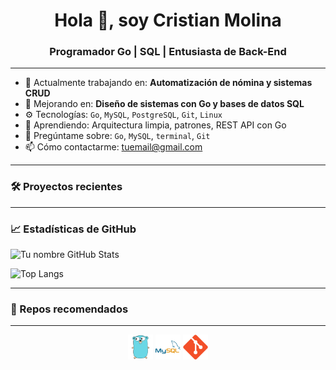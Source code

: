 <h1 align="center">Hola 👋, soy Cristian Molina</h1>
<h3 align="center">Programador Go | SQL | Entusiasta de Back-End</h3>

---

- 🔭 Actualmente trabajando en: **Automatización de nómina y sistemas CRUD**
- 🌱 Mejorando en: **Diseño de sistemas con Go y bases de datos SQL**
- ⚙️ Tecnologías: `Go`, `MySQL`, `PostgreSQL`, `Git`, `Linux`
- 🧠 Aprendiendo: Arquitectura limpia, patrones, REST API con Go
- 💬 Pregúntame sobre: `Go`, `MySQL`, `terminal`, `Git`
- 📫 Cómo contactarme: [tuemail@gmail.com](cm1094871@gmail.com)

---

### 🛠️ Proyectos recientes

---

### 📈 Estadísticas de GitHub

![Tu nombre GitHub Stats](https://github-readme-stats.vercel.app/api?username=tuusuario&show_icons=true&theme=tokyonight)

![Top Langs](https://github-readme-stats.vercel.app/api/top-langs/?username=tuusuario&layout=compact&theme=tokyonight)

---

### 📂 Repos recomendados

---

<p align="center">
  <img src="https://raw.githubusercontent.com/devicons/devicon/master/icons/go/go-original.svg" alt="go" width="40" height="40"/>
  <img src="https://raw.githubusercontent.com/devicons/devicon/master/icons/mysql/mysql-original-wordmark.svg" alt="mysql" width="40" height="40"/>
  <img src="https://raw.githubusercontent.com/devicons/devicon/master/icons/git/git-original.svg" alt="git" width="40" height="40"/>
</p>
